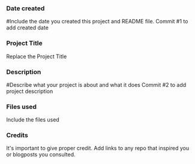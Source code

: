 ### Date created
#Include the date you created this project and README file.
Commit #1 to add created date
### Project Title
Replace the Project Title

### Description
#Describe what your project is about and what it does
Commit #2 to add project description
### Files used
Include the files used

### Credits
It's important to give proper credit. Add links to any repo that inspired you or blogposts you consulted.
